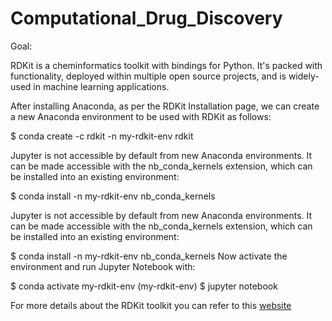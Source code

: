 # Computational_Drug_Discovery

Goal:


RDKit is a cheminformatics toolkit with bindings for Python. It's packed with functionality, deployed within multiple open source projects, and is widely-used in machine learning applications. 

After installing Anaconda, as per the RDKit Installation page, we can create a new Anaconda environment to be used with RDKit as follows:

$ conda create -c rdkit -n my-rdkit-env rdkit

Jupyter is not accessible by default from new Anaconda environments. It can be made accessible with the nb_conda_kernels extension, which can be installed into an existing environment:

$ conda install -n my-rdkit-env nb_conda_kernels

Jupyter is not accessible by default from new Anaconda environments. It can be made accessible with the nb_conda_kernels extension, which can be installed into an existing environment:

$ conda install -n my-rdkit-env nb_conda_kernels
Now activate the environment and run Jupyter Notebook with:

$ conda activate my-rdkit-env
(my-rdkit-env) $ jupyter notebook

For more details about the RDKit toolkit you can refer to this [website](https://depth-first.com/articles/2020/08/17/getting-started-rdkit-and-jupyter/)
